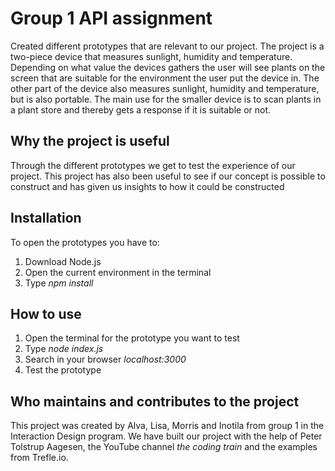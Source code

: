# Group 1 API assignment
Created different prototypes that are relevant to our project. The project is a two-piece device that measures sunlight, humidity and temperature. Depending on what value the devices gathers the user will see plants on the screen that are suitable for the environment the user put the device in. The other part of the device also measures sunlight, humidity and temperature, but is also portable. The main use for the smaller device is to scan plants in a plant store and thereby gets a response if it is suitable or not. 

## Why the project is useful 
Through the different prototypes we get to test the experience of our project. This project has also been useful to see if our concept is possible to construct and has given us insights to how it could be constructed 

## Installation 
To open the prototypes you have to:
1. Download Node.js
2. Open the current environment in the terminal
3. Type _npm install_

## How to use
1. Open the terminal for the prototype you want to test
2. Type _node index.js_
3. Search in your browser _localhost:3000_ 
4. Test the prototype

## Who maintains and contributes to the project
This project was created by Alva, Lisa, Morris and Inotila from group 1 in the Interaction Design program. 
We have built our project with the help of Peter Tolstrup Aagesen, the YouTube channel _the coding train_ and the examples from Trefle.io. 